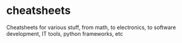 # cheatsheets
Cheatsheets for various stuff, from math, to electronics, to software development, IT tools, python frameworks, etc
